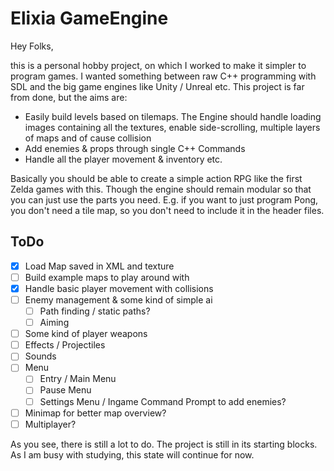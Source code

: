 # Elixia GameEngine

Hey Folks,

this is a personal hobby project, on which I worked to make it simpler to program games. I wanted something between raw C++ programming with SDL and the big game engines like Unity / Unreal etc. This project is far from done, but the aims are:

-   Easily build levels based on tilemaps. The Engine should handle loading images containing all the textures, enable side-scrolling, multiple layers of maps and of cause collision
-   Add enemies & props through single C++ Commands
-   Handle all the player movement & inventory etc.

Basically you should be able to create a simple action RPG like the first Zelda games with this.
Though the engine should remain modular so that you can just use the parts you need. E.g. if you want to just program Pong, you don't need a tile map, so you don't need to include it in the header files.

## ToDo

-   [x] Load Map saved in XML and texture
-   [ ] Build example maps to play around with
-   [x] Handle basic player movement with collisions
-   [ ] Enemy management & some kind of simple ai
    -   [ ] Path finding / static paths?
    -   [ ] Aiming
-   [ ] Some kind of player weapons
-   [ ] Effects / Projectiles
-   [ ] Sounds
-   [ ] Menu
    -   [ ] Entry / Main Menu
    -   [ ] Pause Menu
    -   [ ] Settings Menu / Ingame Command Prompt to add enemies?
-   [ ] Minimap for better map overview?
-   [ ] Multiplayer?

As you see, there is still a lot to do. The project is still in its starting blocks. As I am busy with studying, this state will continue for now.
